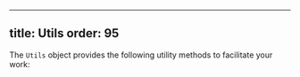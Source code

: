 ***

title: Utils
order: 95
---------

The `Utils` object provides the following utility methods to facilitate your work:

<ReadMore list />
